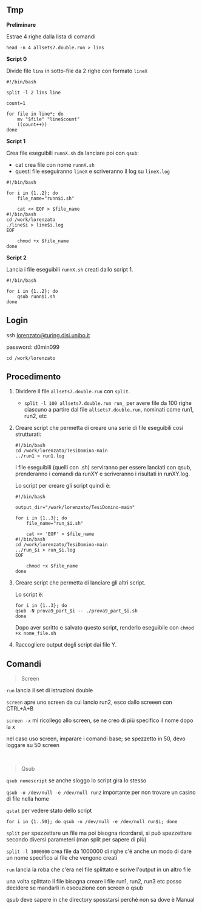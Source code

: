 ## Tmp

**Preliminare**

Estrae 4 righe dalla lista di comandi
```
head -n 4 allsets7.double.run > lins 
```

**Script 0**

Divide file `lins` in sotto-file da 2 righe con formato `lineX`

```
#!/bin/bash

split -l 2 lins line

count=1

for file in line*; do
    mv "$file" "line$count"
    ((count++))
done
```

**Script 1**

Crea file eseguibili `runnX.sh` da lanciare poi con `qsub`:
- cat crea file con nome `runnX.sh`
- questi file eseguiranno `lineX` e scriveranno il log su `lineX.log`

```
#!/bin/bash

for i in {1..2}; do
    file_name="runn$i.sh"
    
    cat << EOF > $file_name
#!/bin/bash
cd /work/lorenzato
./line$i > line$i.log
EOF

    chmod +x $file_name
done
```

**Script 2**

Lancia i file eseguibili `runnX.sh` creati dallo script 1.

```
#!/bin/bash

for i in {1..2}; do
    qsub runn$i.sh
done
```



## Login

ssh lorenzato@turing.disi.unibo.it

password: d0min099

`cd /work/lorenzato`   

## Procedimento

1. Dividere il file ``allsets7.double.run`` con `split`.
    - `split -l 100 allsets7.double.run run_` per avere file da 100 righe ciascuno a partire dal file `allsets7.double.run`, nominati come run1, run2, etc

2. Creare script che permetta di creare una serie di file eseguibili così strutturati:
    ```
    #!/bin/bash
    cd /work/lorenzato/TesiDomino-main
    ../run1 > run1.log
    ```

    I file eseguibili (quelli con .sh) serviranno per essere lanciati con qsub, prenderanno i comandi da runXY e scriveranno i risultati in runXY.log.

    Lo script per creare gli script quindi è:
    ```
    #!/bin/bash

    output_dir="/work/lorenzato/TesiDomino-main"

    for i in {1..3}; do
        file_name="run_$i.sh"
        
        cat << 'EOF' > $file_name
    #!/bin/bash
    cd /work/lorenzato/TesiDomino-main
    ../run_$i > run_$i.log
    EOF

        chmod +x $file_name
    done
    ```

3. Creare script che permetta di lanciare gli altri script.

    Lo script è:
    ```
    for i in {1..3}; do
    qsub -N prova9_part_$i -- ./prova9_part_$i.sh
    done
    ```

    Dopo aver scritto e salvato questo script, renderlo eseguibile con `chmod +x nome_file.sh`

4. Raccogliere output degli script dai file Y.





## Comandi
> Screen

`run` lancia il set di istruzioni double

`screen`  apre uno screen da cui lancio run2, esco dallo screeen con CTRL+A+B

`screen -x`  mi ricollego allo screen, se ne creo di più specifico il nome dopo la x

nel caso uso screen, imparare i comandi base; se spezzetto in 50, devo loggare su 50 screen

<br>

> Qsub

`qsub nomescript` se anche sloggo lo script gira lo stesso

`qsub -o /dev/null -e /dev/null run2` importante per non trovare un casino di file nella home

`qstat` per vedere stato dello script

`for i in {1..50}; do qsub -o /dev/null -e /dev/null run$i; done`



`split` per spezzettare un file ma poi bisogna ricordarsi, si può spezzettare secondo diversi parameteri (man split per sapere di più)

`split -l 1000000` crea file da 1000000 di righe
c'é anche un modo di dare un nome specifico ai file che vengono creati

`run` lancia la roba che c'era nel file splittato e scrive l'output in un altro file

una volta splittato il file bisogna creare i file run1, run2, run3 etc posso decidere se mandarli in esecuzione con screen o qsub

qsub deve sapere in che directory sposstarsi perché non sa dove è Manual




